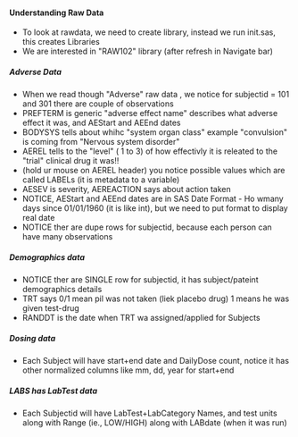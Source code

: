 #### Understanding Raw Data
* To look at rawdata, we need to create library, instead we run init.sas, this creates Libraries
* We are interested in "RAW102" library (after refresh in Navigate bar)
##### Adverse Data
* When we read though "Adverse" raw data , we notice for subjectid = 101 and 301 there are couple of observations
* PREFTERM is generic "adverse effect name" describes what adverse effect it was, and AEStart and AEEnd dates
* BODYSYS tells about whihc "system organ class" example "convulsion" is coming from "Nervous system disorder"
* AEREL tells to the "level" ( 1 to 3) of how effectivly it is releated to the "trial" clinical drug it was!!
* (hold ur mouse on AEREL header) you notice possible values which are called LABELs (it is metadata to a variable)
* AESEV is severity, AEREACTION says about action taken
* NOTICE, AEStart and AEEnd dates are in SAS Date Format - Ho wmany days since 01/01/1960 (it is like int), but we need to put format to display real date
* NOTICE ther are dupe rows for subjectid, because each person can have many observations
##### Demographics data
* NOTICE ther are SINGLE row for subjectid, it has subject/pateint demographics details
* TRT says 0/1 mean pil was not taken (liek placebo drug) 1 means he was given test-drug
* RANDDT is the date when TRT wa assigned/applied for Subjects
##### Dosing data
* Each Subject will have start+end date and DailyDose count, notice it has other normalized columns like mm, dd, year for start+end
##### LABS has LabTest data
* Each Subjectid will have LabTest+LabCategory Names, and test units along with Range (ie., LOW/HIGH) along with LABdate (when it was run)
